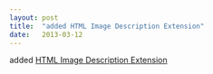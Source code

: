 ```yaml
---
layout: post
title:  "added HTML Image Description Extension"
date:   2013-03-12
---
```


added [HTML Image Description Extension](http://www.w3.org/TR/html-longdesc/)

